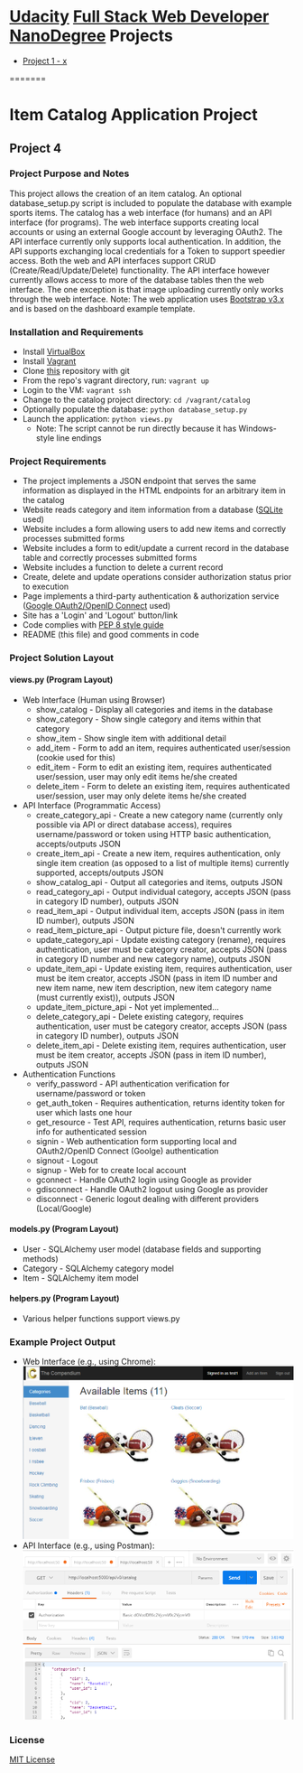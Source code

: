 # [Udacity](https://www.udacity.com/) [Full Stack Web Developer NanoDegree](https://www.udacity.com/course/full-stack-web-developer-nanodegree--nd004) Projects

* [Project 1 - x](Project1)

=======

# Item Catalog Application Project
## Project 4

### Project Purpose and Notes
This project allows the creation of an item catalog.  An optional database_setup.py script is included to populate the database with example sports items.  The catalog has a web interface (for humans) and an API interface (for programs).  The web interface supports creating local accounts or using an external Google account by leveraging OAuth2.  The API interface currently only supports local authentication.  In addition, the API supports exchanging local credentials for a Token to support speedier access.  Both the web and API interfaces support CRUD (Create/Read/Update/Delete) functionality.  The API interface however currently allows access to more of the database tables then the web interface.  The one exception is that image uploading currently only works through the web interface.
Note:  The web application uses [Bootstrap v3.x](https://getbootstrap.com/docs/3.3/) and is based on the dashboard example template.

### Installation and Requirements
* Install [VirtualBox](https://www.virtualbox.org/wiki/Downloads)
* Install [Vagrant](https://www.vagrantup.com/downloads.html)
* Clone [this](https://github.com/sockduct/UdacityFullStackVM) repository with git
* From the repo's vagrant directory, run:  `vagrant up`
* Login to the VM:  `vagrant ssh`
* Change to the catalog project directory:  `cd /vagrant/catalog`
* Optionally populate the database:  `python database_setup.py`
* Launch the application:  `python views.py`
  * Note:  The script cannot be run directly because it has Windows-style line endings

### Project Requirements
* The project implements a JSON endpoint that serves the same information as displayed in the HTML endpoints for an arbitrary item in the catalog
* Website reads category and item information from a database ([SQLite](https://www.sqlite.org) used)
* Website includes a form allowing users to add new items and correctly processes submitted forms
* Website includes a form to edit/update a current record in the database table and correctly processes submitted forms
* Website includes a function to delete a current record
* Create, delete and update operations consider authorization status prior to execution
* Page implements a third-party authentication & authorization service ([Google OAuth2/OpenID Connect](https://developers.google.com/identity/protocols/OAuth2) used)
* Site has a 'Login' and 'Logout' button/link
* Code complies with [PEP 8 style guide](https://www.python.org/dev/peps/pep-0008/)
* README (this file) and good comments in code

### Project Solution Layout
#### views.py (Program Layout)
* Web Interface (Human using Browser)
  * show_catalog - Display all categories and items in the database
  * show_category - Show single category and items within that category
  * show_item - Show single item with additional detail
  * add_item - Form to add an item, requires authenticated user/session (cookie used for this)
  * edit_item - Form to edit an existing item, requires authenticated user/session, user may only edit items he/she created
  * delete_item - Form to delete an existing item, requires authenticated user/session, user may only delete items he/she created
* API Interface (Programmatic Access)
  * create_category_api - Create a new category name (currently only possible via API or direct database access), requires username/password or token using HTTP basic authentication, accepts/outputs JSON
  * create_item_api - Create a new item, requires authentication, only single item creation (as opposed to a list of multiple items) currently supported, accepts/outputs JSON
  * show_catalog_api - Output all categories and items, outputs JSON
  * read_category_api - Output individual category, accepts JSON (pass in category ID number), outputs JSON
  * read_item_api - Output individual item, accepts JSON (pass in item ID number), outputs JSON
  * read_item_picture_api - Output picture file, doesn't currently work
  * update_category_api - Update existing category (rename), requires authentication, user must be category creator, accepts JSON (pass in category ID number and new category name), outputs JSON
  * update_item_api - Update existing item, requires authentication, user must be item creator, accepts JSON (pass in item ID number and new item name, new item description, new item category name (must currently exist)), outputs JSON
  * update_item_picture_api - Not yet implemented...
  * delete_category_api - Delete existing category, requires authentication, user must be category creator, accepts JSON (pass in category ID number), outputs JSON
  * delete_item_api - Delete existing item, requires authentication, user must be item creator, accepts JSON (pass in item ID number), outputs JSON
* Authentication Functions
  * verify_password - API authentication verification for username/password or token
  * get_auth_token - Requires authentication, returns identity token for user which lasts one hour
  * get_resource - Test API, requires authentication, returns basic user info for authenticated session
  * signin - Web authentication form supporting local and OAuth2/OpenID Connect (Goolge) authentication
  * signout - Logout
  * signup - Web for to create local account
  * gconnect - Handle OAuth2 login using Google as provider
  * gdisconnect - Handle OAuth2 logout using Google as provider
  * disconnect - Generic logout dealing with different providers (Local/Google)
#### models.py (Program Layout)
* User - SQLAlchemy user model (database fields and supporting methods)
* Category - SQLAlchemy category model
* Item - SQLAlchemy item model
#### helpers.py (Program Layout)
* Various helper functions support views.py

### Example Project Output
* Web Interface (e.g., using Chrome):
  ![Catalog Home View with Example Sports Items](Web_App_Picture.png)
* API Interface (e.g., using Postman):
  ![API Access to Catalog Home Using Postman](API_Example.png)

### License
[MIT License](license.txt)

